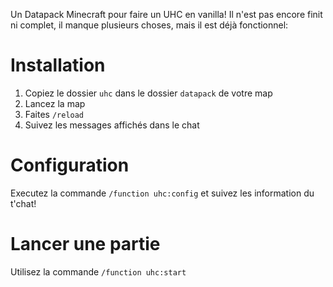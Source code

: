 Un Datapack Minecraft pour faire un UHC en vanilla!
Il n'est pas encore finit ni complet, il manque plusieurs choses, mais il est déjà fonctionnel:

# Installation
1. Copiez le dossier `uhc` dans le dossier `datapack` de votre map
2. Lancez la map
3. Faites `/reload`
4. Suivez les messages affichés dans le chat

# Configuration
Executez la commande `/function uhc:config` et suivez les information du t'chat!

# Lancer une partie
Utilisez la commande `/function uhc:start`
